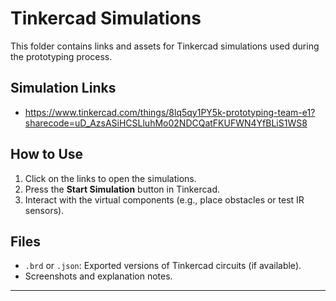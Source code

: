 # Tinkercad Simulations

This folder contains links and assets for Tinkercad simulations used during the prototyping process.

## Simulation Links

- https://www.tinkercad.com/things/8lq5qy1PY5k-prototyping-team-e1?sharecode=uD_AzsASiHCSLluhMo02NDCQatFKUFWN4YfBLiS1WS8

## How to Use

1. Click on the links to open the simulations.
2. Press the **Start Simulation** button in Tinkercad.
3. Interact with the virtual components (e.g., place obstacles or test IR sensors).

## Files

- `.brd` or `.json`: Exported versions of Tinkercad circuits (if available).
- Screenshots and explanation notes.

---
